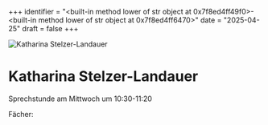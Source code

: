 
+++
identifier = "<built-in method lower of str object at 0x7f8ed4ff49f0>-<built-in method lower of str object at 0x7f8ed4ff6470>"
date = "2025-04-25"
draft = false
+++

<div class="row">
<div class="column">
<img src="/images/personal/Stelzer-Landauer.jpg" alt="Katharina Stelzer-Landauer"> 
</div>
<div class="column">

# Katharina Stelzer-Landauer

Sprechstunde am Mittwoch um 10:30-11:20

Fächer: 













</div>
</div> 

